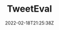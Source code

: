 ---
# Documentation: https://wowchemy.com/docs/managing-content/

title: "TweetEval"
summary: "Tweet classification unified benchmark + Twitter pre-trained language models"
authors: [camachocolladosj,espinosaankel]
tags: ["twitter"]
categories: []
date: 2022-02-18T21:25:38Z

# Optional external URL for project (replaces project detail page).
external_link: ""

# Featured image
# To use, add an image named `featured.jpg/png` to your page's folder.
# Focal points: Smart, Center, TopLeft, Top, TopRight, Left, Right, BottomLeft, Bottom, BottomRight.
image:
  caption: ""
  focal_point: ""
  preview_only: false

# Custom links (optional).
#   Uncomment and edit lines below to show custom links.
# links:
# - name: Follow
#   url: https://twitter.com
#   icon_pack: fab
#   icon: twitter

url_code: "https://github.com/cardiffnlp/tweeteval"
url_pdf: "https://aclanthology.org/2020.findings-emnlp.148.pdf"
url_slides: ""
url_video: ""

# Slides (optional).
#   Associate this project with Markdown slides.
#   Simply enter your slide deck's filename without extension.
#   E.g. `slides = "example-slides"` references `content/slides/example-slides.md`.
#   Otherwise, set `slides = ""`.
slides: ""
---